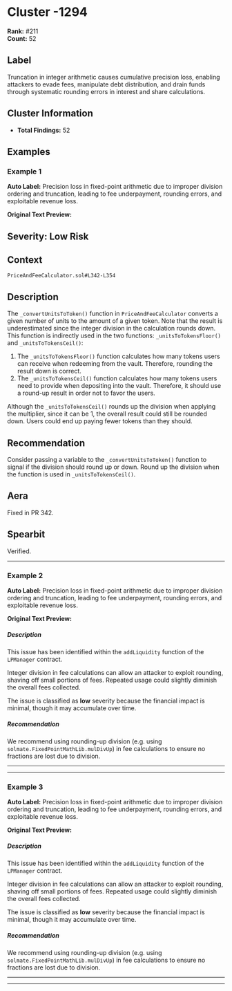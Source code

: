 # Cluster -1294

**Rank:** #211  
**Count:** 52  

## Label
Truncation in integer arithmetic causes cumulative precision loss, enabling attackers to evade fees, manipulate debt distribution, and drain funds through systematic rounding errors in interest and share calculations.

## Cluster Information
- **Total Findings:** 52

## Examples

### Example 1

**Auto Label:** Precision loss in fixed-point arithmetic due to improper division ordering and truncation, leading to fee underpayment, rounding errors, and exploitable revenue loss.  

**Original Text Preview:**

## Severity: Low Risk

## Context
`PriceAndFeeCalculator.sol#L342-L354`

## Description
The `_convertUnitsToToken()` function in `PriceAndFeeCalculator` converts a given number of units to the amount of a given token. Note that the result is underestimated since the integer division in the calculation rounds down. This function is indirectly used in the two functions: `_unitsToTokensFloor()` and `_unitsToTokensCeil()`:

1. The `_unitsToTokensFloor()` function calculates how many tokens users can receive when redeeming from the vault. Therefore, rounding the result down is correct.
2. The `_unitsToTokensCeil()` function calculates how many tokens users need to provide when depositing into the vault. Therefore, it should use a round-up result in order not to favor the users.

Although the `_unitsToTokensCeil()` rounds up the division when applying the multiplier, since it can be 1, the overall result could still be rounded down. Users could end up paying fewer tokens than they should.

## Recommendation
Consider passing a variable to the `_convertUnitsToToken()` function to signal if the division should round up or down. Round up the division when the function is used in `_unitsToTokensCeil()`.

## Aera
Fixed in PR 342.

## Spearbit
Verified.

---
### Example 2

**Auto Label:** Precision loss in fixed-point arithmetic due to improper division ordering and truncation, leading to fee underpayment, rounding errors, and exploitable revenue loss.  

**Original Text Preview:**

##### Description
This issue has been identified within the `addLiquidity` function of the `LPManager` contract. 

Integer division in fee calculations can allow an attacker to exploit rounding, shaving off small portions of fees. Repeated usage could slightly diminish the overall fees collected.

The issue is classified as **low** severity because the financial impact is minimal, though it may accumulate over time.

##### Recommendation
We recommend using rounding-up division (e.g. using `solmate.FixedPointMathLib.mulDivUp`) in fee calculations to ensure no fractions are lost due to division.

---

---
### Example 3

**Auto Label:** Precision loss in fixed-point arithmetic due to improper division ordering and truncation, leading to fee underpayment, rounding errors, and exploitable revenue loss.  

**Original Text Preview:**

##### Description
This issue has been identified within the `addLiquidity` function of the `LPManager` contract. 

Integer division in fee calculations can allow an attacker to exploit rounding, shaving off small portions of fees. Repeated usage could slightly diminish the overall fees collected.

The issue is classified as **low** severity because the financial impact is minimal, though it may accumulate over time.

##### Recommendation
We recommend using rounding-up division (e.g. using `solmate.FixedPointMathLib.mulDivUp`) in fee calculations to ensure no fractions are lost due to division.

---

---

